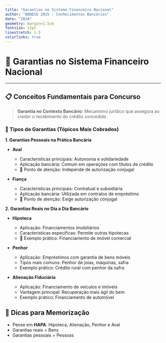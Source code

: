 ```yaml
---
title: "Garantias no Sistema Financeiro Nacional"
author: "BANESE 2025 - Conhecimentos Bancários"
date: "2024"
geometry: margin=2.5cm
fontsize: 12pt
linestretch: 1.5
colorlinks: true
---
```


# 🏦 Garantias no Sistema Financeiro Nacional
---

## 📋 Conceitos Fundamentais para Concurso

> **Garantia no Contexto Bancário**: Mecanismo jurídico que assegura ao credor o recebimento do crédito concedido

### 💼 Tipos de Garantias (Tópicos Mais Cobrados)

**1. Garantias Pessoais na Prática Bancária**
- **Aval**
  - Características principais: Autonomia e solidariedade
  - Aplicação bancária: Comum em operações com títulos de crédito
  - 📌 Ponto de atenção: Independe de autorização conjugal

- **Fiança**
  - Características principais: Contratual e subsidiária
  - Aplicação bancária: Utilizada em contratos de empréstimo
  - 📌 Ponto de atenção: Exige autorização conjugal

**2. Garantias Reais no Dia a Dia Bancário**
- **Hipoteca**
  - Aplicação: Financiamentos imobiliários
  - Características específicas: Permite outras hipotecas
  - 📝 Exemplo prático: Financiamento de imóvel comercial

- **Penhor**
  - Aplicação: Empréstimos com garantia de bens móveis
  - Tipos mais comuns: Penhor de joias, máquinas, safra
  - Exemplo prático: Crédito rural com penhor da safra

- **Alienação Fiduciária**
  - Aplicação: Financiamento de veículos e imóveis
  - Vantagem principal: Recuperação mais ágil do bem
  - Exemplo prático: Financiamento de automóvel

## 🎯 Dicas para Memorização

- Pense em **HAPA**: Hipoteca, Alienação, Penhor e Aval
- Garantias reais = Bens
- Garantias pessoais = Pessoas